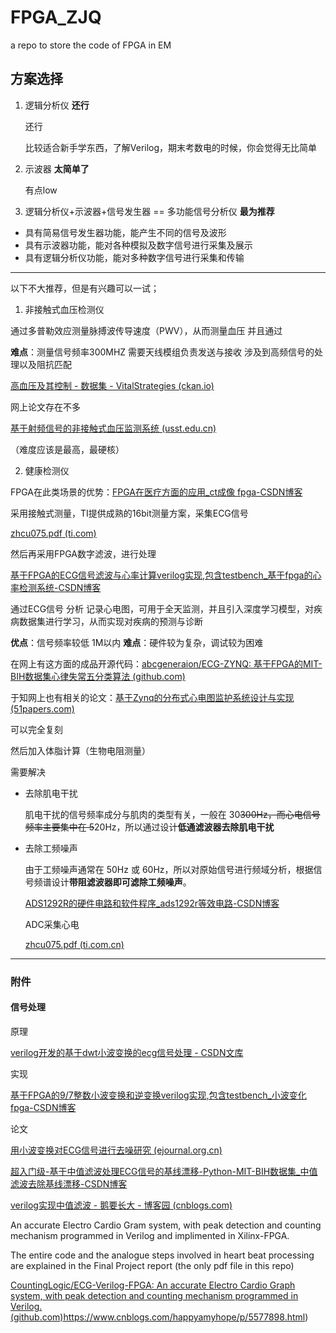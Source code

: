 # FPGA_ZJQ
a repo to store the code of FPGA in EM



## 方案选择

1. 逻辑分析仪            **还行**

   还行

   比较适合新手学东西，了解Verilog，期末考数电的时候，你会觉得无比简单



2. 示波器                    **太简单了**

   有点low



3. 逻辑分析仪+示波器+信号发生器 == 多功能信号分析仪                    **最为推荐**

- 具有简易信号发生器功能，能产生不同的信号及波形 
- 具有示波器功能，能对各种模拟及数字信号进行采集及展示
-  具有逻辑分析仪功能，能对多种数字信号进行采集和传输





---------------------



以下不大推荐，但是有兴趣可以一试；

1. 非接触式血压检测仪

通过多普勒效应测量脉搏波传导速度（PWV），从而测量血压 并且通过

**难点**：测量信号频率300MHZ 需要天线模组负责发送与接收 涉及到高频信号的处理以及阻抗匹配

[高血压及其控制 - 数据集 - VitalStrategies (ckan.io)](https://vital-strategies.l3.ckan.io/zh_CN/dataset/hypertension)

网上论文存在不多

[基于射频信号的非接触式血压监测系统 (usst.edu.cn)](https://joi.usst.edu.cn/html/2020/3/20200312.htm)

（难度应该是最高，最硬核）



2. 健康检测仪

FPGA在此类场景的优势：[FPGA在医疗方面的应用_ct成像 fpga-CSDN博客](https://blog.csdn.net/baidu_34971492/article/details/141419532?app_version=6.3.0&code=app_1562916241&csdn_share_tail={"type"%3A"blog"%2C"rType"%3A"article"%2C"rId"%3A"141419532"%2C"source"%3A"2401_87138318"}&uLinkId=usr1mkqgl919blen&utm_source=app)

采用接触式测量，TI提供成熟的16bit测量方案，采集ECG信号

[zhcu075.pdf (ti.com)](https://www.ti.com/cn/lit/ug/zhcu075/zhcu075.pdf?ts=1726043125551&ref_url=https%3A%2F%2Fcn.bing.com%2F)

然后再采用FPGA数字滤波，进行处理

[基于FPGA的ECG信号滤波与心率计算verilog实现,包含testbench_基于fpga的心率检测系统-CSDN博客](https://blog.csdn.net/aycd1234/article/details/136124732)

通过ECG信号 分析 记录心电图，可用于全天监测，并且引入深度学习模型，对疾病数据集进行学习，从而实现对疾病的预测与诊断

**优点**：信号频率较低 1M以内 **难点**：硬件较为复杂，调试较为困难

在网上有这方面的成品开源代码：[abcgeneraion/ECG-ZYNQ: 基于FPGA的MIT-BIH数据集心律失常五分类算法 (github.com)](https://github.com/abcgeneraion/ECG-ZYNQ)

于知网上也有相关的论文：[基于Zynq的分布式心电图监护系统设计与实现 (51papers.com)](http://m.51papers.com/lw/69/17/wz3367603.htm)

可以完全复刻

然后加入体脂计算（生物电阻测量）

需要解决

- 去除肌电干扰

   肌电干扰的信号频率成分与肌肉的类型有关，一般在 30~~300Hz，而心电信号频率主要集中在 5~~20Hz，所以通过设计**低通滤波器去除肌电干扰**

- 去除工频噪声

   由于工频噪声通常在 50Hz 或 60Hz，所以对原始信号进行频域分析，根据信号频谱设计**带阻滤波器即可滤除工频噪声**。

  [ADS1292R的硬件电路和软件程序_ads1292r等效电路-CSDN博客](https://blog.csdn.net/weixin_43980908/article/details/108856043)

  ADC采集心电

  [zhcu075.pdf (ti.com.cn)](https://www.ti.com.cn/cn/lit/ug/zhcu075/zhcu075.pdf)





---------------------

### 附件

#### 信号处理

原理

[verilog开发的基于dwt小波变换的ecg信号处理 - CSDN文库](https://wenku.csdn.net/answer/d9fc96e4187811ee94bdfa163eeb3507)

实现

[基于FPGA的9/7整数小波变换和逆变换verilog实现,包含testbench_小波变化 fpga-CSDN博客](https://blog.csdn.net/aycd1234/article/details/136333017)

论文

[用小波变换对ECG信号进行去噪研究 (ejournal.org.cn)](https://signal.ejournal.org.cn/cn/article/doi/10.16798/j.issn.1003-0530.2017.08.013)

[超入门级-基于中值滤波处理ECG信号的基线漂移-Python-MIT-BIH数据集_中值滤波去除基线漂移-CSDN博客](https://blog.csdn.net/chrnhao/article/details/120420343)

[verilog实现中值滤波 - 鹅要长大 - 博客园 (cnblogs.com)](https://www.cnblogs.com/happyamyhope/p/5577898.html)

An accurate Electro Cardio Gram system, with peak detection and counting mechanism programmed in Verilog and implimented in Xilinx-FPGA.

The entire code and the analogue steps involved in heart beat processing are explained in the Final Project report (the only pdf file in this repo)

[CountingLogic/ECG-Verilog-FPGA: An accurate Electro Cardio Graph system, with peak detection and counting mechanism programmed in Verilog. (github.com)](https://github.com/CountingLogic/ECG-Verilog-FPGA)https://www.cnblogs.com/happyamyhope/p/5577898.html)
